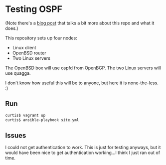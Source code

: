 # Testing OSPF

(Note there's a [blog post](http://serverascode.com/2015/02/02/quagga-openospfd.html) that talks a bit more about this repo and what it does.)

This repository sets up four nodes:

* Linux client
* OpenBSD router
* Two Linux servers

The OpenBSD box will use ospfd from OpenBGP. The two Linux servers will use quagga.

I don't know how useful this will be to anyone, but here it is none-the-less. :)

## Run

```bash
curtis$ vagrant up
curtis$ ansible-playbook site.yml
```

## Issues

I could not get authentication to work. This is just for testing anyways, but it would have been nice to get authentication working...I think I just ran out of time.
